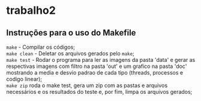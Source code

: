 # trabalho2

## Instruções para o uso do Makefile

```make``` - Compilar os códigos;<br/>
```make clean``` - Deletar os arquivos gerados pelo ```make```;<br/>
```make test``` - Rodar o programa para ler as imagens da pasta 'data' e gerar as respectivas imagens com filtro na pasta 'out' e um grafico na pasta 'doc' mostrando a media e desvio padrao de cada tipo (threads, processos e codigo linear);<br/>
```make zip``` roda o make test, gera um zip com as pastas e arquivos necessários e os resultados do teste e, por fim, limpa os arquivos gerados;<br/>

